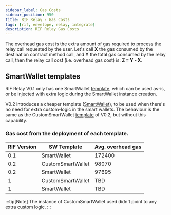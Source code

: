 ```yaml
---
sidebar_label: Gas Costs
sidebar_position: 950
title: RIF Relay - Gas Costs
tags: [rif, envelope, relay, integrate]
description: RIF Relay Gas Costs
---
```


The overhead gas cost is the extra amount of gas required to process the relay call requested by the user. Let's call **X** the gas consumed by the destination contract method call, and **Y** the total gas consumed by the relay call, then the relay call cost (i.e. overhead gas cost) is: **Z = Y - X**.

## SmartWallet templates

RIF Relay V0.1 only has one SmartWallet [template](https://github.com/rsksmart/rif-relay/blob/master/contracts/smartwallet/SmartWallet.sol), which can be used as-is, or be injected with extra logic during the SmartWallet instance creation.

V0.2 introduces a cheaper template ([SmartWallet](https://github.com/rsksmart/rif-relay/blob/master/contracts/smartwallet/SmartWallet.sol)), to be used when there's no need for extra custom-logic in the smart wallets. The behaviour is the same as the CustomSmartWallet [template](https://github.com/rsksmart/rif-relay/blob/master/contracts/smartwallet/SmartWallet.sol) of V0.2, but without this capability.

### Gas cost from the deployment of each template. 

| RIF Version | SW Template       | Avg. overhead gas |
|-------------|-------------------|-------------------|
| 0.1         | SmartWallet       | 172400            |
| 0.2         | CustomSmartWallet | 98070             |
| 0.2         | SmartWallet       | 97695             |
| 1           | CustomSmartWallet | TBD               |
| 1           | SmartWallet       | TBD               |


:::tip[Note]
The instance of CustomSmartWallet used didn't point to any extra custom logic.
:::